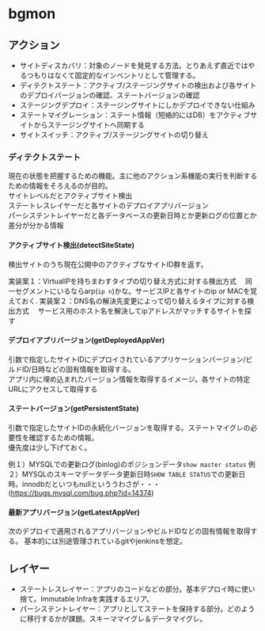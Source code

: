 # bgmon


## アクション
- サイトディスカバリ：対象のノードを発見する方法。とりあえず直近ではやるつもりはなくて固定的なインベントリとして管理する。
- ディテクトステート：アクティブ/ステージングサイトの検出および各サイトのデプロイバージョンの確認、ステートバージョンの確認
- ステージングデプロイ：ステージングサイトにしかデプロイできない仕組み
- ステートマイグレーション：ステート情報（短絡的にはDB）をアクティブサイトからステージングサイトへ同期する
- サイトスイッチ：アクティブ/ステージングサイトの切り替え

### ディテクトステート

現在の状態を把握するための機能。主に他のアクション系機能の実行を判断するための情報をそろえるのが目的。  
サイトレベルだとアクティブサイト検出  
ステートレスレイヤーだと各サイトのデプロイアプリバージョン  
パーシステントレイヤーだと各データベースの更新日時とか更新ログの位置とか差分が分かる情報  

#### アクティブサイト検出(detectSiteState)
検出サイトのうち現在公開中のアクティブなサイトID群を返す。

実装案１：VirtualIPを持ちまわすタイプの切り替え方式に対する検出方式
　同一セグメントにいるならarp(`ip n`)かな。サービスIPと各サイトのip or MACを覚えておく.
実装案２：DNS名の解決先変更によって切り替えるタイプに対する検出方式
　サービス用のホスト名を解決してipアドレスがマッチするサイトを探す
　
#### デプロイアプリバージョン(getDeployedAppVer)
引数で指定したサイトIDにデプロイされているアプリケーションバージョン/ビルドID/日時などの固有情報を取得する。  
アプリ内に埋め込まれたバージョン情報を取得するイメージ。各サイトの特定URLにアクセスして取得する

#### ステートバージョン(getPersistentState)
引数で指定したサイトIDの永続化バージョンを取得する。ステートマイグレの必要性を確認するための情報。   
優先度は少し下げておく。  

例１）MYSQLでの更新ログ(binlog)のポジションデータ`show master status`
例２）MYSQLのスキーマデータデータ更新日時`SHOW TABLE STATUS`での更新日時。innodbだといつもnullといううわさが・・・(https://bugs.mysql.com/bug.php?id=14374)

#### 最新アプリバージョン(getLatestAppVer)
次のデプロイで適用されるアプリバージョンやビルドIDなどの固有情報を取得する。
基本的には別途管理されているgitやjenkinsを想定。


## レイヤー
- ステートレスレイヤー：アプリのコードなどの部分。基本デプロイ時に使い捨て。Immutable Infraを実践するエリア。
- パーシステントレイヤー：アプリとしてステートを保持する部分。どのように移行するかが課題。スキーママイグレ＆データマイグレ。
